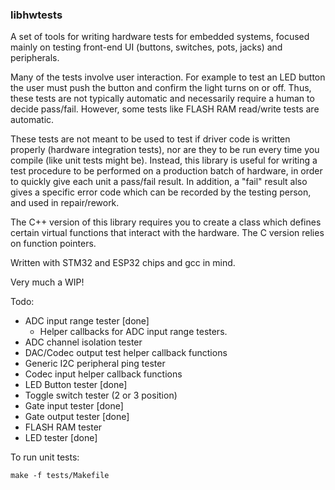 ### libhwtests

A set of tools for writing hardware tests for embedded systems, focused mainly on testing front-end UI (buttons, switches, pots, jacks) and peripherals.

Many of the tests involve user interaction. For example to test an LED button the user must push the button and confirm the light turns on or off. Thus, these tests are not typically automatic and necessarily require a human to decide pass/fail. However, some tests like FLASH RAM read/write tests are automatic.

These tests are not meant to be used to test if driver code is written properly (hardware integration tests), nor are they to be run every time you compile (like unit tests might be). Instead, this library is useful for writing a test procedure to be performed on a production batch of hardware, in order to quickly give each unit a pass/fail result. In addition, a "fail" result also gives a specific error code which can be recorded by the testing person, and used in repair/rework.

The C++ version of this library requires you to create a class which defines certain virtual functions that interact with the hardware.
The C version relies on function pointers.

Written with STM32 and ESP32 chips and gcc in mind.

Very much a WIP!

Todo:

  * ADC input range tester [done]
    * Helper callbacks for ADC input range testers.
  * ADC channel isolation tester
  * DAC/Codec output test helper callback functions
  * Generic I2C peripheral ping tester
  * Codec input helper callback functions
  * LED Button tester [done]
  * Toggle switch tester (2 or 3 position)
  * Gate input tester [done]
  * Gate output tester [done]
  * FLASH RAM tester
  * LED tester [done]


To run unit tests:

```
make -f tests/Makefile
```


